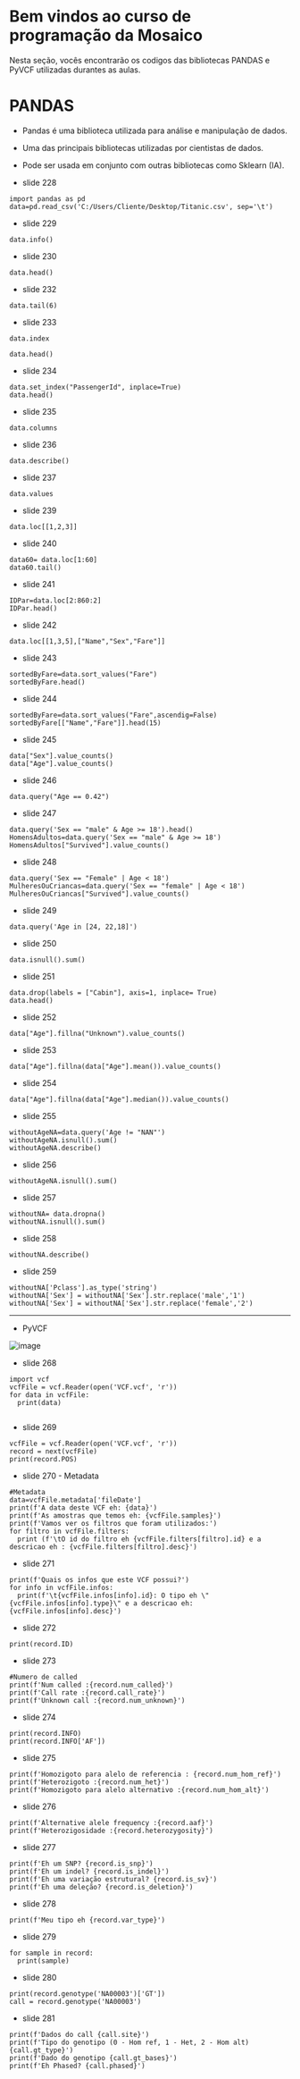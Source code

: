 # Bem vindos ao curso de programação da Mosaico

Nesta seção, vocês encontrarão os codigos das bibliotecas PANDAS e PyVCF utilizadas durantes as aulas.


# PANDAS

* Pandas é uma biblioteca utilizada para análise e manipulação de dados.
* Uma das principais bibliotecas utilizadas por cientistas de dados.
* Pode ser usada em conjunto com outras bibliotecas como Sklearn (IA).

* slide 228
```
import pandas as pd
data=pd.read_csv('C:/Users/Cliente/Desktop/Titanic.csv', sep='\t')
```
* slide 229
```
data.info()
```
* slide 230
```
data.head()
```
* slide 232
```
data.tail(6)
```
* slide 233
```
data.index

data.head()
```
* slide 234
```
data.set_index("PassengerId", inplace=True)
data.head()
```
* slide 235
```
data.columns
```
* slide 236
```
data.describe()
```
* slide 237
```
data.values
```
* slide 239
```
data.loc[[1,2,3]]
```
* slide 240
```
data60= data.loc[1:60]
data60.tail()
```
* slide 241
```
IDPar=data.loc[2:860:2]
IDPar.head()
```
* slide 242
```
data.loc[[1,3,5],["Name","Sex","Fare"]]
```
* slide 243
```
sortedByFare=data.sort_values("Fare")
sortedByFare.head()
```
* slide 244
```
sortedByFare=data.sort_values("Fare",ascendig=False)
sortedByFare[["Name","Fare"]].head(15)
```
* slide 245
```
data["Sex"].value_counts()
data["Age"].value_counts()
```
* slide 246
```
data.query("Age == 0.42")
```
* slide 247
```
data.query('Sex == "male" & Age >= 18').head()
HomensAdultos=data.query('Sex == "male" & Age >= 18')
HomensAdultos["Survived"].value_counts()
```
* slide 248
```
data.query('Sex == "Female" | Age < 18')
MulheresOuCriancas=data.query('Sex == "female" | Age < 18')
MulheresOuCriancas["Survived"].value_counts()
```
* slide 249
```
data.query('Age in [24, 22,18]')
```
* slide 250
```
data.isnull().sum()
```
* slide 251
```
data.drop(labels = ["Cabin"], axis=1, inplace= True)
data.head()
```
* slide 252
```
data["Age"].fillna("Unknown").value_counts()
```
* slide 253
```
data["Age"].fillna(data["Age"].mean()).value_counts()
```
* slide 254
```
data["Age"].fillna(data["Age"].median()).value_counts()
```
* slide 255
```
withoutAgeNA=data.query('Age != "NAN"')
withoutAgeNA.isnull().sum()
withoutAgeNA.describe()
```
* slide 256
```
withoutAgeNA.isnull().sum()
```
* slide 257
```
withoutNA= data.dropna()
withoutNA.isnull().sum()
```
* slide 258
```
withoutNA.describe()
```
* slide 259
```
withoutNA['Pclass'].as_type('string')
withoutNA['Sex'] = withoutNA['Sex'].str.replace('male','1')
withoutNA['Sex'] = withoutNA['Sex'].str.replace('female','2')
```
***

* PyVCF

![image](https://user-images.githubusercontent.com/11162991/117059386-25244b80-acf6-11eb-862f-ea51582e70bb.png)

* slide 268
```
import vcf
vcfFile = vcf.Reader(open('VCF.vcf', 'r'))
for data in vcfFile:
  print(data)
  
```
* slide 269
```
vcfFile = vcf.Reader(open('VCF.vcf', 'r'))
record = next(vcfFile)
print(record.POS)
```

* slide 270 - Metadata
```
#Metadata
data=vcfFile.metadata['fileDate']
print(f'A data deste VCF eh: {data}')
print(f'As amostras que temos eh: {vcfFile.samples}')
print(f'Vamos ver os filtros que foram utilizados:')
for filtro in vcfFile.filters:
  print (f'\tO id do filtro eh {vcfFile.filters[filtro].id} e a descricao eh : {vcfFile.filters[filtro].desc}')

```

* slide 271
```
print(f'Quais os infos que este VCF possui?')
for info in vcfFile.infos:
  print(f'\t{vcfFile.infos[info].id}: O tipo eh \"{vcfFile.infos[info].type}\" e a descricao eh: {vcfFile.infos[info].desc}')

```

* slide 272
```
print(record.ID)
```

* slide 273
```
#Numero de called
print(f'Num called :{record.num_called}')
print(f'Call rate :{record.call_rate}')
print(f'Unknown call :{record.num_unknown}')
```

* slide 274
```
print(record.INFO)
print(record.INFO['AF'])
```
* slide 275
```
print(f'Homozigoto para alelo de referencia : {record.num_hom_ref}')
print(f'Heterozigoto :{record.num_het}')
print(f'Homozigoto para alelo alternativo :{record.num_hom_alt}')
```

* slide 276
```
print(f'Alternative alele frequency :{record.aaf}')
print(f'Heterozigosidade :{record.heterozygosity}')
```

* slide 277
```
print(f'Eh um SNP? {record.is_snp}')
print(f'Eh um indel? {record.is_indel}')
print(f'Eh uma variação estrutural? {record.is_sv}')
print(f'Eh uma deleção? {record.is_deletion}')
```

* slide 278
```
print(f'Meu tipo eh {record.var_type}')
```

* slide 279
```
for sample in record:
  print(sample)
```

* slide 280
```
print(record.genotype('NA00003')['GT'])
call = record.genotype('NA00003')
```


* slide 281
```
print(f'Dados do call {call.site}')
print(f'Tipo do genotipo (0 - Hom ref, 1 - Het, 2 - Hom alt) {call.gt_type}')
print(f'Dado do genotipo {call.gt_bases}')
print(f'Eh Phased? {call.phased}')
```




